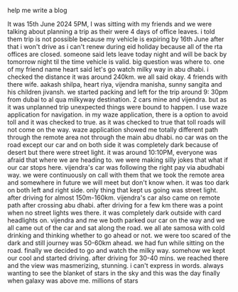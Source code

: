 

help me write a blog

It was 15th June 2024 5PM, I was sitting with my friends and we were talking about planning a trip as their were 4 days of office leaves. i told them trip is not possible because my vehicle is expiring by 16th June after that i won't drive as i can't renew during eid holiday because all of the rta offices are closed. someone said lets leave today night and will be back by tomorrow night til the time vehicle is valid. big question was where to. one of my friend name heart said let's go watch milky way in abu dhabi. i checked the distance it was around 240km. we all said okay. 4 friends with there wife. aakash shilpa, heart riya, vijendra manisha, sunny sangita and his children jivansh. we started packing and left for the trip around 9: 30pm from dubai to al qua milkyway destination. 2 cars mine and vijendra. but as it was unplanned trip unexpected things were bound to happen. I use waze application for navigation. in my waze application, there is a option to avoid toll and it was checked to true. as it was checked to true that toll roads will not come on the way. waze application showed me totally different path through the remote area not through the main abu dhabi. no car was on the road except our car and on both side it was completely dark because of desert but there were street light. it was around 10:10PM, everyone was afraid that where we are heading to. we were making silly jokes that what if our car stops here. vijendra's car was following the right pay via abudhabi way. we were continuously on call with them that we took the remote area and somewhere in future we will meet but don't know when.  it was too dark on both left and right side. only thing that kept us going was street light. after driving for almost 150m-160km. vijendra's car also came on remote path after crossing abu dhabi. after driving for a few km there was a point when no street lights wes there. it was completely dark outside with card headlights on. vijendra and me we both parked our car on the way and we all came out of the car and sat along the road. we all ate samosa with cold drinking and thinking whether to go ahead or not. we were too scared of the dark and still journey was 50-60km ahead. we had fun while sitting on the road. 
finally we decided to go and watch the milky way. somehow we kept our cool and started driving. after driving for 30-40 mins. we reached there and the view was masmerizing, stunning. i can't express in words. always wanting to see the blanket of stars in the sky and this was the day finally when galaxy was above me. millions of stars 